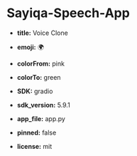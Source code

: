 # Sayiqa-Speech-App

- **title:** Voice Clone

- **emoji:** 🌍

- **colorFrom:** pink

- **colorTo:** green

- **SDK:** gradio

- **sdk_version:** 5.9.1

- **app_file:** app.py

- **pinned:** false

- **license:** mit



